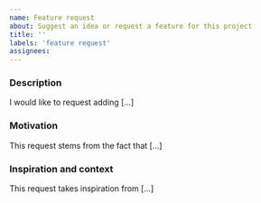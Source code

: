 ```yaml
---
name: Feature request
about: Suggest an idea or request a feature for this project
title: ''
labels: 'feature request'
assignees:
---
```


### Description

I would like to request adding [...]

<!--
Please describe here what you think constitute a valuable improvement to the project.
-->

### Motivation

This request stems from the fact that [...]

<!--
Please describe here the underlying motivation from this request/suggestion: a recurring complaint from users, a technical limitation, bad performance, etc.

Also please keep in mind that writing a request does _not_ mean it will get implemented automatically! The best way to see an improvement happen is to secure funding for it, or to contribute it directly.
-->

### Inspiration and context

This request takes inspiration from [...]

<!--
Share here any link/image that might help other people understand the intended outcome, as well as more information about the context this request might have emerged from.
-->
